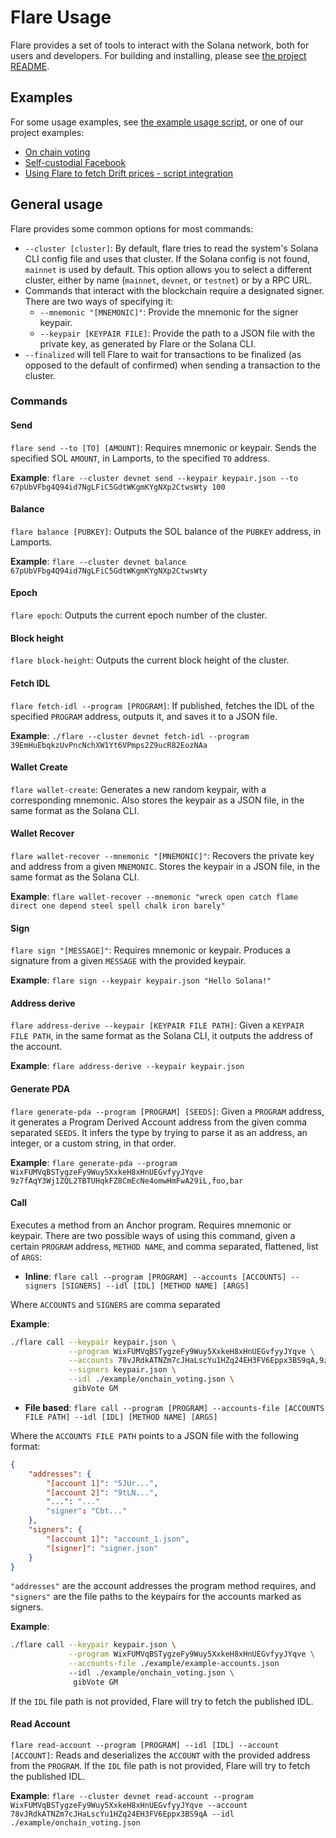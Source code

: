 # Flare Usage

Flare provides a set of tools to interact with the Solana network, both for users and developers. For building and installing, please see [the project README](../README.md).

## Examples

For some usage examples, see [the example usage script](../example-usage.sh), or one of our project examples:
- [On chain voting](./on-chain-voting.md)
- [Self-custodial Facebook](./self-custodial-facebook.md)
- [Using Flare to fetch Drift prices - script integration](./drift-prices.md)

## General usage

Flare provides some common options for most commands:
- `--cluster [cluster]`: By default, flare tries to read the system's Solana CLI config file and uses that cluster. If the Solana config is not found, `mainnet` is used by default. This option allows you to select a different cluster, either by name (`mainnet`, `devnet`, or `testnet`) or by a RPC URL.
- Commands that interact with the blockchain require a designated signer. There are two ways of specifying it:
    - `--mnemonic "[MNEMONIC]"`: Provide the mnemonic for the signer keypair.
    - `--keypair [KEYPAIR FILE]`: Provide the path to a JSON file with the private key, as generated by Flare or the Solana CLI.
- `--finalized` will tell Flare to wait for transactions to be finalized (as opposed to the default of confirmed) when sending a transaction to the cluster.

### Commands

#### Send
`flare send --to [TO] [AMOUNT]`: Requires mnemonic or keypair. Sends the specified SOL `AMOUNT`, in Lamports, to the specified `TO` address.

**Example**: `flare --cluster devnet send --keypair keypair.json --to 67pUbVFbg4Q94id7NgLFiC5GdtWKgmKYgNXp2CtwsWty 100`

#### Balance
`flare balance [PUBKEY]`: Outputs the SOL balance of the `PUBKEY` address, in Lamports.

**Example**: `flare --cluster devnet balance 67pUbVFbg4Q94id7NgLFiC5GdtWKgmKYgNXp2CtwsWty`

#### Epoch
`flare epoch`: Outputs the current epoch number of the cluster.


#### Block height
`flare block-height`: Outputs the current block height of the cluster.

#### Fetch IDL
`flare fetch-idl --program [PROGRAM]`: If published, fetches the IDL of the specified `PROGRAM` address, outputs it, and saves it to a JSON file.

**Example**:  `./flare --cluster devnet fetch-idl --program 39EmHuEbqkzUvPncNchXW1Yt6VPmps2Z9ucR82EozNAa`

#### Wallet Create
`flare wallet-create`: Generates a new random keypair, with a corresponding mnemonic. Also stores the keypair as a JSON file, in the same format as the Solana CLI.

#### Wallet Recover
`flare wallet-recover --mnemonic "[MNEMONIC]"`: Recovers the private key and address from a given `MNEMONIC`. Stores the keypair in a JSON file, in the same format as the Solana CLI.

**Example**: `flare wallet-recover --mnemonic "wreck open catch flame direct one depend steel spell chalk iron barely"`

#### Sign
`flare sign "[MESSAGE]"`: Requires mnemonic or keypair. Produces a signature from a given `MESSAGE` with the provided keypair.

**Example**: `flare sign --keypair keypair.json "Hello Solana!"`

#### Address derive
`flare address-derive --keypair [KEYPAIR FILE PATH]`: Given a `KEYPAIR FILE PATH`, in the same format as the Solana CLI, it outputs the address of the account.

**Example**: `flare address-derive --keypair keypair.json`

#### Generate PDA
`flare generate-pda --program [PROGRAM] [SEEDS]`: Given a `PROGRAM` address, it generates a Program Derived Account address from the given comma separated `SEEDS`. It infers the type by trying to parse it as an address, an integer, or a custom string, in that order. 

**Example**: `flare generate-pda --program WixFUMVqBSTygzeFy9Wuy5XxkeH8xHnUEGvfyyJYqve 9z7fAqY3Wj1ZQL2TBTUHqkFZ8CmEcNe4omwHmFwA29iL,foo,bar`

#### Call
Executes a method from an Anchor program. Requires mnemonic or keypair. There are two possible ways of using this command, given a certain `PROGRAM` address, `METHOD NAME`, and comma separated, flattened, list of `ARGS`:

- **Inline**: `flare call --program [PROGRAM] --accounts [ACCOUNTS] --signers [SIGNERS] --idl [IDL] [METHOD NAME] [ARGS]`

Where `ACCOUNTS` and `SIGNERS` are comma separated

**Example**:
```bash
./flare call --keypair keypair.json \
             --program WixFUMVqBSTygzeFy9Wuy5XxkeH8xHnUEGvfyyJYqve \
             --accounts 78vJRdkATNZm7cJHaLscYu1HZq24EH3FV6Eppx3BS9qA,9z7fAqY3Wj1ZQL2TBTUHqkFZ8CmEcNe4omwHmFwA29iL \
             --signers keypair.json \
             --idl ./example/onchain_voting.json \
              gibVote GM
```

- **File based**: `flare call --program [PROGRAM] --accounts-file [ACCOUNTS FILE PATH] --idl [IDL] [METHOD NAME] [ARGS]`

Where the `ACCOUNTS FILE PATH` points to a JSON file with the following format:
```json
{
    "addresses": { 
        "[account 1]": "5JUr...",
        "[account 2]": "9tLN...",
        "...": "..."
        "signer": "Cbt..."
    },
    "signers": { 
        "[account 1]": "account_1.json",
        "[signer]": "signer.json"
    }
}
```

`"addresses"` are the account addresses the program method requires, and `"signers"` are the file paths to the keypairs for the accounts marked as signers.

**Example**: 
```bash
./flare call --keypair keypair.json \
             --program WixFUMVqBSTygzeFy9Wuy5XxkeH8xHnUEGvfyyJYqve \
             --accounts-file ./example/example-accounts.json
             --idl ./example/onchain_voting.json \
              gibVote GM
```

If the `IDL` file path is not provided, Flare will try to fetch the published IDL.

#### Read Account
`flare read-account --program [PROGRAM] --idl [IDL] --account [ACCOUNT]`: Reads and deserializes the `ACCOUNT` with the provided address from the `PROGRAM`. If the `IDL` file path is not provided, Flare will try to fetch the published IDL.

**Example**: `flare --cluster devnet read-account --program WixFUMVqBSTygzeFy9Wuy5XxkeH8xHnUEGvfyyJYqve --account 78vJRdkATNZm7cJHaLscYu1HZq24EH3FV6Eppx3BS9qA --idl ./example/onchain_voting.json`